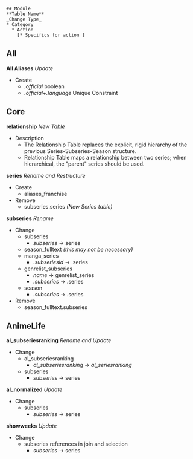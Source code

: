 ```
## Module
**Table Name**
_Change Type_
* Category
  * Action
    [* Specifics for action ]
```

## All
**All Aliases**
_Update_
* Create
  * _.official_ boolean
  * _.official+.language_ Unique Constraint

## Core
**relationship**
_New Table_
* Description
  * The Relationship Table replaces the explicit, rigid hierarchy of the previous Series-Subseries-Season structure.
  * Relationship Table maps a relationship between two series; when hierarchical, the "parent" series should be used.

**series**
_Rename and Restructure_
* Create  
  * aliases_franchise
* Remove
  * subseries.series _(New Series table)_

**subseries**
_Rename_
* Change
  * subseries
    * _subseries_ -> series
  * season_fulltext _(this may not be necessary)_
  * manga_series
	* _.subseriesid_ -> .series
  * genrelist_subseries
    * _name_ -> genrelist_series
	* _.subseries_ -> .series
  * season
    * _.subseries_ -> .series
* Remove
  * season_fulltext.subseries

## AnimeLife
**al_subseriesranking**
_Rename and Update_
* Change
  * al_subseriesranking
    * _al_subseriesranking_ -> _al_seriesranking_
  * subseries
    * _subseries_ -> series

**al_normalized**
_Update_
* Change
  * subseries
    * _subseries_ -> series

**showweeks**
_Update_
* Change
  * subseries references in join and selection
    * _subseries_ -> series

